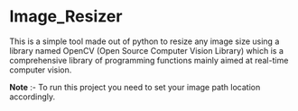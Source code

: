 # Image_Resizer
This is a simple tool made out of python to resize any image size using a library named OpenCV (Open Source Computer Vision Library) which is a comprehensive library of programming functions mainly aimed at real-time computer vision.

**Note** :- To run this project you need to set your image path location accordingly.
